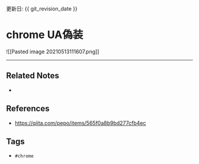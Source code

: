 更新日: {{ git_revision_date }}

# chrome UA偽装
 ![[Pasted image 20210513111607.png]]
 
 ---
## Related Notes
- 

## References
- https://qiita.com/pepo/items/565f0a8b9bd277cfb4ec

## Tags
- `#chrome` 